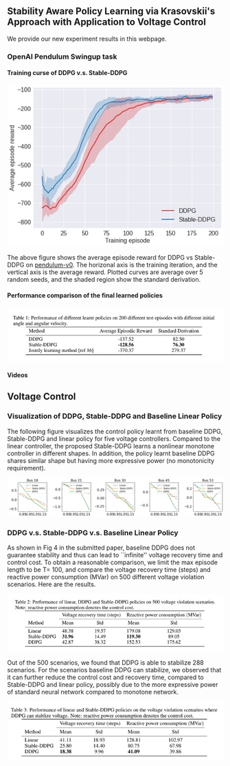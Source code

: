 ## Stability Aware Policy Learning via Krasovskii's Approach with Application to Voltage Control

We provide our new experiment results in this webpage.

### OpenAI Pendulum Swingup task

#### Training curse of DDPG v.s. Stable-DDPG
<img src="training.png" class="img-responsive" alt=""> 

The above figure shows the average episode reward for DDPG vs Stable-DDPG on [pendulum-v0](https://gym.openai.com/envs/Pendulum-v0/). The horizonal axis is the training iteration, and the vertical axis is the average reward. Plotted curves are average over 5 random seeds, and the shaded region show the standard derivation.

#### Performance comparison of the final learned policies

<img src="pendulum_result.png" class="img-responsive" alt=""> 

#### Videos


## Voltage Control

### Visualization of DDPG, Stable-DDPG and Baseline Linear Policy

The following figure visualizes the control policy learnt from baseline DDPG, Stable-DDPG and linear policy for five voltage controllers. Compared to the linear controller, the proposed Stable-DDPG learns a nonlinear monotone controller in different shapes. In addition, the policy learnt baseline DDPG shares similar shape but having more expressive power (no monotonicity requirement).

<img src="voltage_policy.png" class="img-responsive" alt=""> 

### DDPG v.s. Stable-DDPG v.s. Baseline Linear Policy

As shown in Fig 4 in the submitted paper, baseline DDPG does not guarantee stability and thus can lead to ``infinite'' voltage recovery time and control cost. To obtain a reasonable comparison, we limit the max episode length to be T= 100, and compare the voltage recovery time (steps) and reactive power consumption (MVar) on 500 different voltage violation scenarios. Here are the results.

<img src="voltage_500.png" class="img-responsive" alt=""> 

Out of the 500 scenarios, we found that DDPG is able to stabilize 288 scenarios. For the scenarios baseline DDPG can stabilize, we observed that it can further reduce the control cost and recovery time, compared to Stable-DDPG and linear policy, possibly due to the more expressive power of standard neural network compared to monotone network.

<img src="voltage_stable.png" class="img-responsive" alt=""> 

